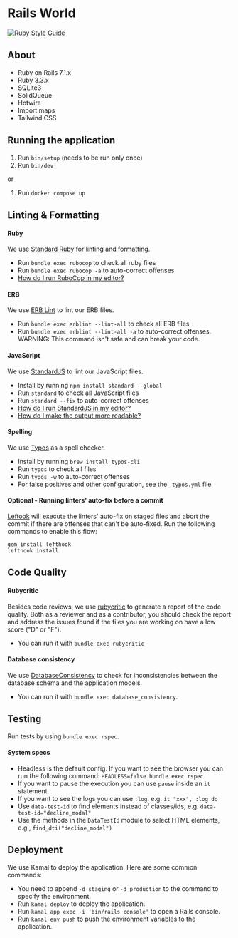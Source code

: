 # Rails World

[![Ruby Style Guide](https://img.shields.io/badge/code_style-standard-brightgreen.svg)](https://github.com/testdouble/standard)

## About

- Ruby on Rails 7.1.x
- Ruby 3.3.x
- SQLite3
- SolidQueue
- Hotwire
- Import maps
- Tailwind CSS

## Running the application

1. Run `bin/setup` (needs to be run only once)
2. Run `bin/dev`

or

1. Run `docker compose up`

## Linting & Formatting

#### Ruby

We use [Standard Ruby](https://github.com/standardrb/standard) for linting and formatting.
- Run `bundle exec rubocop` to check all ruby files
- Run `bundle exec rubocop -a` to auto-correct offenses
- [How do I run RuboCop in my editor?](https://docs.rubocop.org/rubocop/1.25/integration_with_other_tools.html#editor-integration)

#### ERB

We use [ERB Lint](https://github.com/Shopify/erb-lint) to lint our ERB files.
- Run `bundle exec erblint --lint-all` to check all ERB files
- Run `bundle exec erblint --lint-all -a` to auto-correct offenses. WARNING: This command isn't safe and can break your code.

#### JavaScript

We use [StandardJS](https://standardjs.com/) to lint our JavaScript files.
- Install by running `npm install standard --global`
- Run `standard` to check all JavaScript files
- Run `standard --fix` to auto-correct offenses
- [How do I run StandardJS in my editor?](https://standardjs.com/#are-there-text-editor-plugins)
- [How do I make the output more readable?](https://github.com/standard/standard?tab=readme-ov-file#how-do-i-make-the-output-all-colorful-and-pretty)

#### Spelling

We use [Typos](https://github.com/crate-ci/typos) as a spell checker.
- Install by running `brew install typos-cli`
- Run `typos` to check all files
- Run `typos -w` to auto-correct offenses
- For false positives and other configuration, see the `_typos.yml` file

#### Optional - Running linters' auto-fix before a commit

[Leftook](https://github.com/evilmartians/lefthook) will execute the linters' auto-fix on staged files and abort the commit if there are offenses that can't be auto-fixed.
Run the following commands to enable this flow:

```
gem install lefthook
lefthook install
```

## Code Quality

#### Rubycritic

Besides code reviews, we use [rubycritic](https://github.com/whitesmith/rubycritic) to generate a report of the code quality. Both as a reviewer and as a contributor, you should check the report and address the issues found if the files you are working on have a low score ("D" or "F").
- You can run it with `bundle exec rubycritic`

#### Database consistency

We use [DatabaseConsistency](https://github.com/djezzzl/database_consistency) to check for inconsistencies between the database schema and the application models.
- You can run it with `bundle exec database_consistency`.

## Testing

Run tests by using `bundle exec rspec`.

#### System specs

- Headless is the default config. If you want to see the browser you can run the following command: `HEADLESS=false bundle exec rspec`
- If you want to pause the execution you can use `pause` inside an `it` statement.
- If you want to see the logs you can use `:log`, e.g. `it "xxx", :log do`
- Use `data-test-id` to find elements instead of classes/ids, e.g. `data-test-id="decline_modal"`
- Use the methods in the `DataTestId` module to select HTML elements, e.g., `find_dti("decline_modal")`

## Deployment

We use Kamal to deploy the application. Here are some common commands:

- You need to append `-d staging` or `-d production` to the command to specify the environment.
- Run `kamal deploy` to deploy the application.
- Run `kamal app exec -i 'bin/rails console'` to open a Rails console.
- Run `kamal env push` to push the environment variables to the application.
